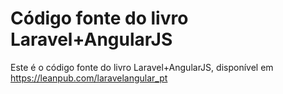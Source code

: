 # Código fonte do livro Laravel+AngularJS


Este é o código fonte do livro Laravel+AngularJS, disponível em https://leanpub.com/laravelangular_pt

